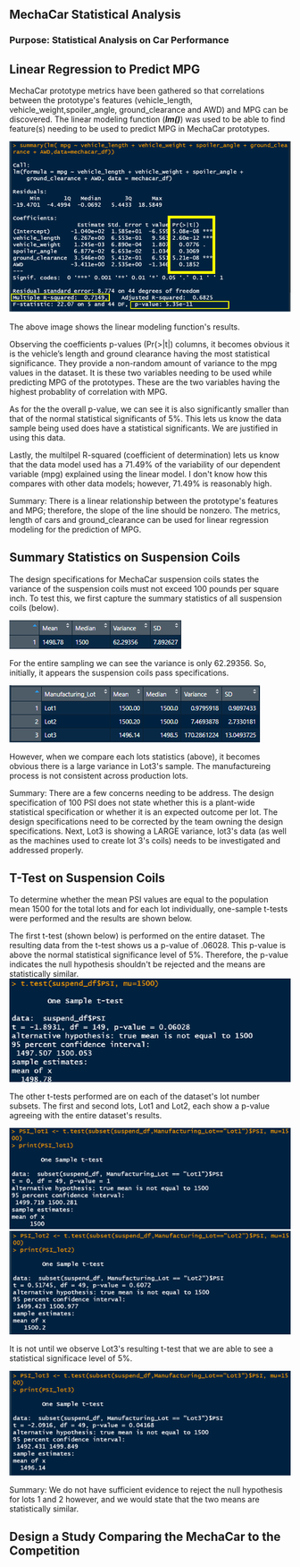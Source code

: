 ## MechaCar Statistical Analysis

### Purpose: Statistical Analysis on Car Performance

## Linear Regression to Predict MPG

MechaCar prototype metrics have been gathered so that correlations between the prototype's features (vehicle_length, vehicle_weight,spoiler_angle, ground_clearance and AWD) and MPG can be discovered. The linear modeling function (*****lm()*****) was used to be able to find feature(s) needing to be used to predict MPG in MechaCar prototypes.

![](images/D1-2.png)

The above image shows the linear modeling function's results.

Observing the coefficients p-values (Pr(>|t|) columns, it becomes obvious it is the vehicle’s length and ground clearance having the most statistical significance. They provide a non-random amount of variance to the mpg values in the dataset. It is these two variables needing to be used while predicting MPG of the prototypes. These are the two variables having the highest probablity of correlation with MPG.

As for the the overall p-value, we can see it is also significantly smaller than that of the normal statistical significants of 5%. This lets us know the data sample being used does have a statistical significants. We are justified in using this data.

Lastly, the multilpel R-squared (coefficient of determination) lets us know that the data model used has a 71.49% of the variability of our dependent
variable (mpg) explained using the linear model. I don't know how this compares with other data models; however, 71.49% is reasonably high.

Summary: There is a linear relationship between the prototype's features and MPG; therefore, the slope of the line should be nonzero. The metrics, length of cars and ground_clearance can be used for linear regression modeling for the prediction of MPG.

## Summary Statistics on Suspension Coils

The design specifications for MechaCar suspension coils states the variance of the suspension coils must not exceed 100 pounds per square inch. To test this, we first capture the summary statistics of all suspension coils (below).

![](images/D2-1.png)

For the entire sampling we can see the variance is only 62.29356. So, initially, it appears the suspension coils pass specifications.

![](images/D2-2.png)

However, when we compare each lots statistics (above), it becomes obvious there is a large variance in Lot3's sample. The manufactureing process is not consistent across production lots.

Summary: There are a few concerns needing to be address. The design specification of 100 PSI does not state whether this is a plant-wide statistical specification or whether it is an expected outcome per lot. The design specifications need to be corrected by the team owning the design specifications.
Next, Lot3 is showing a LARGE variance, lot3's data (as well as the machines used to create lot 3's coils) needs to be investigated and addressed properly.

## T-Test on Suspension Coils

To determine whether the mean PSI values are equal to the population mean 1500 for the total lots and for each lot individually, one-sample t-tests were performed and the results are shown below.

The first t-test (shown below) is performed on the entire dataset. The resulting data from the t-test shows us a p-value of .06028. This p-value is above the normal statistical significance level of 5%. Therefore, the p-value indicates the null hypothesis shouldn't be rejected and the means are statistically similar.
![](images/D3-1.png)

The other t-tests performed are on each of the dataset's lot number subsets. The first and second lots, Lot1 and Lot2, each show a p-value agreeing with the entire dataset's results.

![](images/D3-2.png)![](images/D3-3.png)

It is not until we observe Lot3's resulting t-test that we are able to see a statistical significace level of 5%.

![](images/D3-4.png)

Summary: We do not have sufficient evidence to reject the null hypothesis for lots 1 and 2 however, and we would state that the two means are statistically similar.

## Design a Study Comparing the MechaCar to the Competition

